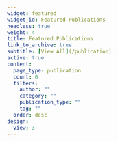 ```yaml
---
widget: featured
widget_id: Featured-Publications
headless: true
weight: 4
title: Featured Publications
link_to_archive: true
subtitle: [View All](/publication)
active: true
content:
  page_type: publication
  count: 0
  filters:
    author: ""
    category: ""
    publication_type: ""
    tag: ""
  order: desc
design:
  view: 3
---
```

